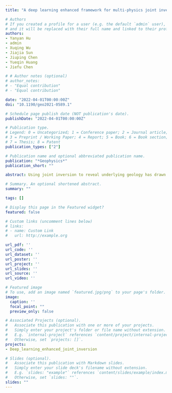 ```yaml
---
title: "A deep learning enhanced framework for multi-physics joint inversion"

# Authors
# If you created a profile for a user (e.g. the default `admin` user), write the username (folder name) here
# and it will be replaced with their full name and linked to their profile.
authors:
- Yanyan Hu
- admin
- Xuqing Wu
- Jiajia Sun
- Jiuping Chen
- Yueqin Huang
- Jiefu Chen

# # Author notes (optional)
# author_notes:
# - "Equal contribution"
# - "Equal contribution"

date: "2022-04-01T00:00:00Z"
doi: "10.1190/geo2021-0589.1"

# Schedule page publish date (NOT publication's date).
publishDate: "2022-04-01T00:00:00Z"

# Publication type.
# Legend: 0 = Uncategorized; 1 = Conference paper; 2 = Journal article;
# 3 = Preprint / Working Paper; 4 = Report; 5 = Book; 6 = Book section;
# 7 = Thesis; 8 = Patent
publication_types: ["2"]

# Publication name and optional abbreviated publication name.
publication: "*Geophysics*"
publication_short: ""

abstract: Using joint inversion to reveal underlying geology has drawn considerable research attention due to the availability of multiple geophysical datasets, ever-increasing computational resources, advanced inversion methodologies, and reduced uncertainties. A key issue of joint inversion is to develop effective strategies to link different geophysical data in a unified mathematical framework, where the information obtained from different models can complement each other. In this paper, we propose a deep learning enhanced (DLE) joint inversion framework to simultaneously reconstruct different physical models by fusing different types of geophysical data. Traditionally, structure similarity constraints are pursued by joint inversion algorithms using manually crafted formulations (e.g. cross gradient). In this work, the constraint is constructed by a deep neural network (DNN) during the learning process. The framework is designed to combine the DNN and the traditional independent inversion workflow together and improve the joint inversion result iteratively. The network can be easily extended to incorporate multi-physics without structural changes. Numerical experiments on the joint inversion of 2D DC resistivity data and seismic travel time show that the DLE framework achieves more accurate recovered property values and structural features than independent inversions and conventional cross gradient based joint inversion. In addition, this learning-based framework demonstrates excellent generalization abilities when tested on datasets using divergent geological structures. It can also handle different sensing configurations and nonconforming discretization.

# Summary. An optional shortened abstract.
summary: ""

tags: []

# Display this page in the Featured widget?
featured: false

# Custom links (uncomment lines below)
# links:
# - name: Custom Link
#   url: http://example.org

url_pdf: ''
url_code: ''
url_dataset: ''
url_poster: ''
url_project: ''
url_slides: ''
url_source: ''
url_video: ''

# Featured image
# To use, add an image named `featured.jpg/png` to your page's folder.
image:
  caption: ''
  focal_point: ""
  preview_only: false

# Associated Projects (optional).
#   Associate this publication with one or more of your projects.
#   Simply enter your project's folder or file name without extension.
#   E.g. `internal-project` references `content/project/internal-project/index.md`.
#   Otherwise, set `projects: []`.
projects:
- Deep_learning_enhanced_joint_inversion

# Slides (optional).
#   Associate this publication with Markdown slides.
#   Simply enter your slide deck's filename without extension.
#   E.g. `slides: "example"` references `content/slides/example/index.md`.
#   Otherwise, set `slides: ""`.
slides: ""
---
```

